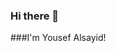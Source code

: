 ### Hi there 👋
###I'm Yousef Alsayid!

<!--
**yalsayid/yalsayid** is a ✨ _special_ ✨ repository because its `README.md` (this file) appears on your GitHub profile.

I'm Yousef Alsayid!
- I'm a BA CS Student at Hunter College

- 🔭 I’m currently working on ...
- 🌱 I’m currently learning ...
- 👯 I’m looking to collaborate on ...
- 🤔 I’m looking for help with ...
- 💬 Ask me about ...
- 📫 How to reach me: ...
- 😄 Pronouns: ...
- ⚡ Fun fact: ...
-->
